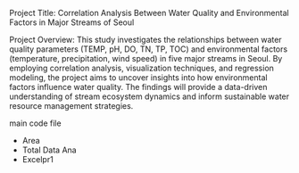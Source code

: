Project Title: Correlation Analysis Between Water Quality and Environmental Factors in Major Streams of Seoul

Project Overview:
This study investigates the relationships between water quality parameters (TEMP, pH, DO, TN, TP, TOC) and environmental factors 
(temperature, precipitation, wind speed) in five major streams in Seoul. By employing correlation analysis, visualization techniques, and regression modeling, 
the project aims to uncover insights into how environmental factors influence water quality. 
The findings will provide a data-driven understanding of stream ecosystem dynamics and inform sustainable water resource management strategies.


main code file
- Area
- Total Data Ana
- Excelpr1

